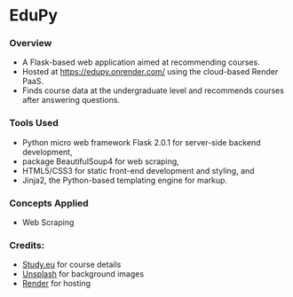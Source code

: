 # EduPy

### Overview
- A Flask-based web application aimed at recommending courses. 
- Hosted at https://edupy.onrender.com/ using the cloud-based Render PaaS. 
- Finds course data at the undergraduate level and recommends courses after answering questions.

### Tools Used
- Python micro web framework Flask 2.0.1 for server-side backend development, 
- package BeautifulSoup4 for web scraping, 
- HTML5/CSS3 for static front-end development and styling, and 
- Jinja2, the Python-based templating engine for markup.

### Concepts Applied
- Web Scraping

### Credits:
- [Study.eu](https://study.eu/) for course details
- [Unsplash](https://unsplash.com/) for background images
- [Render](https://render.com/) for hosting
